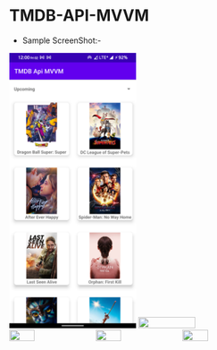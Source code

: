 # TMDB-API-MVVM


- Sample ScreenShot:-

<img src="https://github.com/manjeetdeswal/TMDB-API-MVVM/blob/master/ss/Screenshot_20220902-120002_TMDB%20Api%20MVVM.png" width=45% height=30%/>
<img src="https://github.com/manjeetdeswal/TMDB-API-MVVM/tree/master/ss/Screenshot_20220902-120008_TMDB%20Api%20MVVM.png" width=45% height=30%/>
<img src="https://github.com/manjeetdeswal/TMDB-API-MVVM/tree/master/ss/Screenshot_20220902-120012_TMDB%20Api%20MVVM.png" width=30% height=30%/>
<img src="https://github.com/manjeetdeswal/TMDB-API-MVVM/tree/master/ss/creenshot_20220902-120029_TMDB%20Api%20MVVM.pngScreenshot_20220902-120249_TMDB Api MVVM.png" width=30% height=30%/>
<img src="https://github.com/manjeetdeswal/TMDB-API-MVVM/tree/master/ss/Screenshot_20220902-120249_TMDB%20Api%20MVVM.png" width=30% height=30%/>
